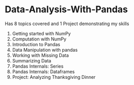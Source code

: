 # Data-Analysis-With-Pandas
Has 8 topics covered and 1 Project demonstrating my skills

1. Getting started with NumPy
2. Computation with NumPy
3. Introduction to Pandas
4. Data Manipulation with pandas
5. Working with Missing Data
6. Summarizing Data
7. Pandas Internals: Series
8. Pandas Internals: Dataframes
9. Project: Analyzing Thanksgiving Dinner

